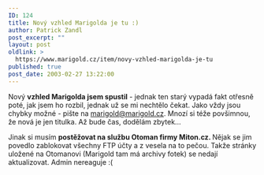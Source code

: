 ```yaml
---
ID: 124
title: Nový vzhled Marigolda je tu :)
author: Patrick Zandl
post_excerpt: ""
layout: post
oldlink: >
  https://www.marigold.cz/item/novy-vzhled-marigolda-je-tu
published: true
post_date: 2003-02-27 13:22:00
---
```

<p>
Nový <STRONG>vzhled Marigolda jsem spustil</STRONG> - jednak ten starý vypadá fakt otřesně poté, jak jsem ho rozbil, jednak už se mi nechtělo čekat. Jako vždy jsou chybky možné - pište na <A href="mailto:marigold@marigold.cz">marigold@marigold.cz</A>. Mnozí si téže povšimnou, že nová je jen titulka. Až bude čas, dodělám zbytek...</p>

<p>
Jinak si musím <STRONG>postěžovat na službu Otoman firmy Miton.cz. </STRONG>Nějak se jim povedlo zablokovat všechny FTP účty a z vesela na to pečou. Takže stránky uložené na Otomanovi (Marigold tam má archivy fotek) se nedají aktualizovat. Admin nereaguje :(</p>
